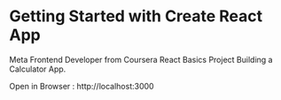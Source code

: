 # Getting Started with Create React App

Meta Frontend Developer from Coursera React Basics Project Building a Calculator App.

Open in Browser : http://localhost:3000
